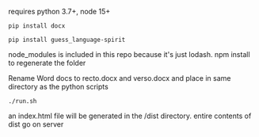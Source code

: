 requires python 3.7+, node 15+

`pip install docx`

`pip install guess_language-spirit`

node_modules is included in this repo because it's just lodash. npm install to regenerate the folder

Rename Word docs to recto.docx and verso.docx and place in same directory as the python scripts

`./run.sh`

an index.html file will be generated in the /dist directory. entire contents of dist go on server

